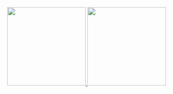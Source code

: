 <div align="center">
  <a href="https://github.com/arthurkarrer">
  <img height="180em" src="https://github-readme-stats.vercel.app/api?username=arthurkarrer&show_icons=true&theme=ayu-mirage&include_all_commits=true&count_private=true"/>
    <img height="180em" src="[https://github-readme-stats.vercel.app/api?username=arthurkarrer&show_icons=true&theme=ayu-mirage&include_all_commits=true&count_private=true](https://github-readme-stats.vercel.app/api?username=joserezende-via&show_icons=true&theme=ayu-mirage&include_all_commits=true&count_private=true)"/>
</div>
